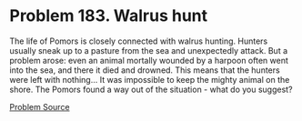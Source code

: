 # Problem 183. Walrus hunt 

The life of Pomors is closely connected with walrus hunting. Hunters usually sneak up to a pasture from the sea and unexpectedly attack. But a problem arose: even an animal mortally wounded by a harpoon often went into the sea, and there it died and drowned. This means that the hunters were left with nothing... It was impossible to keep the mighty animal on the shore. The Pomors found a way out of the situation - what do you suggest?

[Problem Source](https://www.trizland.ru/tasks/1705/)